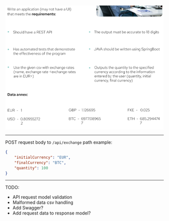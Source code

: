 ![task-description.png](task-description.png)

---

POST request body to `/api/exchange` path example:
```json
{
    "initialCurrency": "EUR",
    "finalCurrency": "BTC",
    "quantity": 100
}
```

---

TODO:
* API request model validation
* Malformed data csv handling
* Add Swagger?
* Add request data to response model?